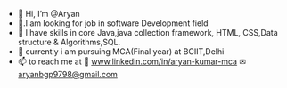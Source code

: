 - 👋 Hi, I’m @Aryan
- 👀.I am looking for job in software Development field 
- 🌱 I have skills in core Java,java collection framework,
     HTML, CSS,Data structure & Algorithms,SQL. 
- 💞️ currently i am pursuing MCA(Final year) at BCIIT,Delhi
- 📫 to reach me at
         🔗 www.linkedin.com/in/aryan-kumar-mca
         ✉ aryanbgp9798@gmail.com


